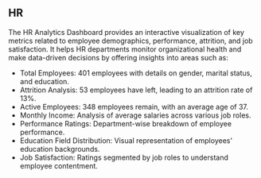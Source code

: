 ## HR
The HR Analytics Dashboard provides an interactive visualization of key metrics related to employee demographics, performance, attrition, and job satisfaction. It helps HR departments monitor organizational health and make data-driven decisions by offering insights into areas such as:

- Total Employees: 401 employees with details on gender, marital status, and education.
- Attrition Analysis: 53 employees have left, leading to an attrition rate of 13%.
- Active Employees: 348 employees remain, with an average age of 37.
- Monthly Income: Analysis of average salaries across various job roles.
- Performance Ratings: Department-wise breakdown of employee performance.
- Education Field Distribution: Visual representation of employees' education backgrounds.
- Job Satisfaction: Ratings segmented by job roles to understand employee contentment.
